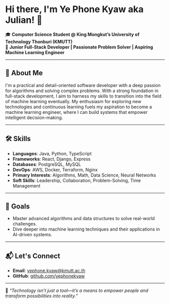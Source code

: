 # Hi there, I'm Ye Phone Kyaw aka Julian! 👋

🎓 **Computer Science Student @ King Mongkut’s University of Technology Thonburi (KMUTT)**  
🌟 **Junior Full-Stack Developer | Passionate Problem Solver | Aspiring Machine Learning Engineer**

---

## 🚀 About Me

I'm a practical and detail-oriented software developer with a deep passion for algorithms and solving complex problems. With a strong foundation in full-stack development, I aim to harness my skills to transition into the field of machine learning eventually. My enthusiasm for exploring new technologies and continuous learning fuels my aspiration to become a machine learning engineer, where I can build systems that empower intelligent decision-making.

---

## 🛠️ Skills

- **Languages**: Java, Python, TypeScript  
- **Frameworks**: React, Django, Express  
- **Databases**: PostgreSQL, MySQL  
- **DevOps**: AWS, Docker, Terraform, Nginx  
- **Primary Interests**: Algorithms, Math, Data Science, Neural Networks  
- **Soft Skills**: Leadership, Collaboration, Problem-Solving, Time Management  

---

## 🎯 Goals

- Master advanced algorithms and data structures to solve real-world challenges.  
- Dive deeper into machine learning techniques and their applications in AI-driven systems.  

---

## 📬 Let's Connect

- **Email**: [yephone.kyaw@kmutt.ac.th](mailto:yephone.kyaw@kmutt.ac.th)
- **GitHub**: [github.com/yephonekyaw](https://github.com/yephonekyaw)

---

🌱 *“Technology isn’t just a tool—it’s a means to empower people and transform possibilities into reality.”*  
